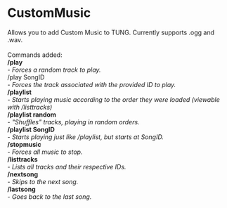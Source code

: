 # CustomMusic
Allows you to add Custom Music to TUNG. Currently supports .ogg and .wav.<br />
<br />
Commands added:<br />
<b>/play</b><br />
<i>\- Forces a random track to play.<br /></i>
</b>/play SongID</b><br />
<i>\- Forces the track associated with the provided ID to play.<br /></i>
<b>/playlist</b><br />
<i>\- Starts playing music according to the order they were loaded (viewable with /listtracks)<br /></i>
<b>/playlist random</b><br />
<i>\- "Shuffles" tracks, playing in random orders.<br /></i>
<b>/playlist SongID</b><br />
<i>\- Starts playing just like /playlist, but starts at SongID.<br /></i>
<b>/stopmusic</b><br />
<i>\- Forces all music to stop.<br /></i>
<b>/listtracks</b><br />
<i>\- Lists all tracks and their respective IDs.<br /></i>
<b>/nextsong</b><br />
<i>\- Skips to the next song.<br /></i>
<b>/lastsong</b><br />
<i>\- Goes back to the last song.<br /></i>
